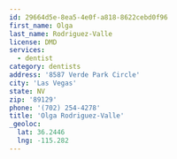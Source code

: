 ```yaml
---
id: 29664d5e-8ea5-4e0f-a818-8622cebd0f96
first_name: Olga
last_name: Rodriguez-Valle
license: DMD
services:
  - dentist
category: dentists
address: '8587 Verde Park Circle'
city: 'Las Vegas'
state: NV
zip: '89129'
phone: '(702) 254-4278'
title: 'Olga Rodriguez-Valle'
_geoloc:
  lat: 36.2446
  lng: -115.282
---
```

